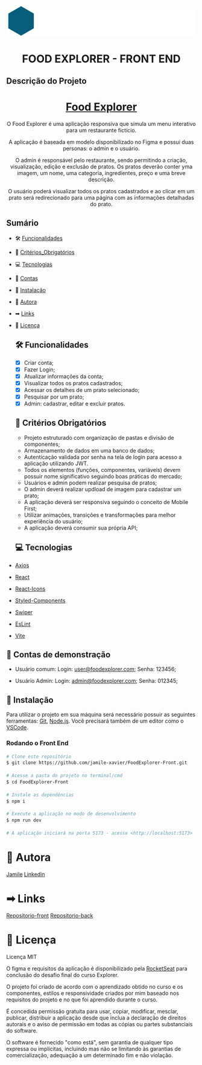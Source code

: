 <div align="center">
<img src="./src/assets/Logo.svg" alt= "Logo do Food Explorer">
</div>

<h1 align="center"> FOOD EXPLORER - FRONT END </h1>

## Descrição do Projeto

<h1 align="center">
<!--incluir o link do deploy><!-->
<a href=""> Food Explorer</a>
</h1>
<p align="center"> O Food Explorer é uma aplicação responsiva que simula um menu interativo para um restaurante fictício. </p>
<p align="center">A aplicação é baseada em modelo disponibilizado no Figma e possui duas personas: o admin e o usuário.</p>
<p align="center">O admin é responsável pelo restaurante, sendo permitindo a criação, visualização, edição e exclusão de pratos. Os pratos deverão conter yma imagem, um nome, uma categoria, ingredientes, preço e uma breve descrição.</p>
<p align="center">O usuário poderá visualizar todos os pratos cadastrados e ao clicar em um prato será redirecionado para uma página com as informações detalhadas do prato.</p>

## Sumário

- 🛠 [Funcionalidades](#funcionalidades)
- 🎯 [Critérios_Obrigatórios](#criterios-obrigatorios)
- 💻 [Tecnologias](#tecnologias)
- 🔑 [Contas](#Contas-de-demonstracao)
- 💽 [Instalação](#instalacao)
- 👩 [Autora](#autora)
- ➡ [Links](#links)
- 📑 [Licença](#licença)

  ## 🛠 Funcionalidades

  - [x] Criar conta;
  - [x] Fazer Login;
  - [x] Atualizar informações da conta;
  - [x] Visualizar todos os pratos cadastrados;
  - [x] Acessar os detalhes de um prato selecionado;
  - [x] Pesquisar por um prato;
  - [x] Admin: cadastrar, editar e excluir pratos.

  ## 🎯 Critérios Obrigatórios

  - Projeto estruturado com organização de pastas e divisão de componentes;
  - Armazenamento de dados em uma banco de dados;
  - Autenticação validada por senha na tela de login para acesso a aplicação utilizando JWT.
  - Todos os elementos (funções, componentes, variáveis) devem possuir nome significativo seguindo boas práticas do mercado;
  - Usuários e admin podem realizar pesquisa de pratos;
  - O admin deverá realizar updload de imagem para cadastrar um prato;
  - A aplicação deverá ser responsiva seguindo o conceito de Mobile First;
  - Utilizar animações, transições e transformações para melhor experiência do usuário;
  - A aplicação deverá consumir sua própria API;

  ## 💻 Tecnologias

- [Axios](https://axios-http.com/docs/intro)
- [React](https://pt-br.legacy.reactjs.org/)
- [React-Icons](https://react-icons.github.io/react-icons/)
- [Styled-Components](https://styled-components.com/docs/basics#getting-started)
- [Swiper](https://swiperjs.com/get-started)
- [EsLint](https://eslint.org/docs/latest/)
- [Vite](https://vitejs.dev/guide/)

## 🔑 Contas de demonstração

- Usuário comum:
  Login: user@foodexplorer.com;
  Senha: 123456;

- Usuário Admin:
  Login: admin@foodexplorer.com;
  Senha: 012345;

## 💽 Instalação

Para utilizar o projeto em sua máquina será necessário possuir as seguintes ferramentas:
[Git](https://git-scm.com), [Node.js](https://nodejs.org/en/). Você precisará também de um editor como o [VSCode](https://code.visualstudio.com/).

### Rodando o Front End

```bash
# Clone este repositório
$ git clone https://github.com/jamile-xavier/FoodExplorer-Front.git

# Acesse a pasta do projeto no terminal/cmd
$ cd FoodExplorer-Front

# Instale as dependências
$ npm i

# Execute a aplicação no modo de desenvolvimento
$ npm run dev

# A aplicação iniciará na porta 5173 - acesse <http://localhost:5173>

```

# 👩 Autora

[Jamile](https://github.com/jamile-xavier)
[Linkedin](https://www.linkedin.com/in/jamile-xavier/)

# ➡ Links

[Repositorio-front](https://github.com/jamile-xavier/FoodExplorer-Front)
[Repositorio-back](https://github.com/jamile-xavier/FoodExplorer-Back)

# 📑 Licença

Licença MIT

O figma e requisitos da aplicação é disponibilizado pela [RocketSeat](https://www.rocketseat.com.br/) para conclusão do desafio final do curso Explorer.

O projeto foi criado de acordo com o aprendizado obtido no curso e os componentes, estilos e responsividade criados por mim baseado nos requisitos do projeto e no que foi aprendido durante o curso.

É concedida permissão gratuita para usar, copiar, modificar, mesclar, publicar, distribuir a aplicação desde que inclua a declaração de direitos autorais e o aviso de permissão em todas as cópias ou partes substanciais do software.

O software é fornecido "como está", sem garantia de qualquer tipo expressa ou implícitas, incluindo mas não se limitando às garantias de comercialização, adequação a um determinado fim e não violação.
